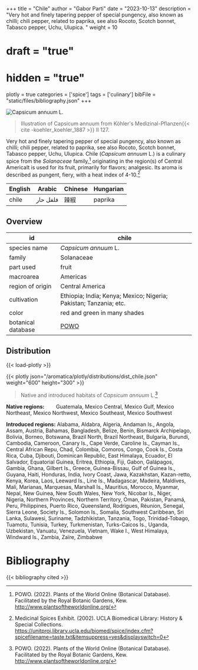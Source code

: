+++
title = "Chile"
author = "Gabor Parti"
date = "2023-10-13"
description = "Very hot and finely tapering pepper of special pungency, also known as chilli; chili pepper, related to paprika, see also Rocoto, Scotch bonnet, Tabasco pepper, Uchu, Ulupica. "
weight = 10
# draft = "true"
# hidden = "true"
plotly = true
categories = ['spice']
tags = ['culinary']
bibFile = "static/files/bibliography.json"
+++

![*Capsicum annuum* L.](/images/illustrations/chile.png?width=33vw "Illustration of Capsicum annuum from Köhler's Medizinal-Pflanzen")

>Illustration of Capsicum annuum from Köhler's Medizinal-Pflanzen{{< cite -koehler_koehler_1887 >}} II 127.

Very hot and finely tapering pepper of special pungency, also known as chilli; chili pepper, related to paprika, see also Rocoto, Scotch bonnet, Tabasco pepper, Uchu, Ulupica. Chile (*Capsicum annuum* L.) is a culinary spice from the *Solanaceae* family,[^powo] originating in the region(s) of Central AmericaIt is used for its fruit, primarily for flavors; analgesic. Its aroma is described as pungent, fiery, with a heat index of 4-10.[^ucla_medicinal_2002]

|English| Arabic |Chinese|Hungarian|
|-------|--------|-------|---------|
| chile |فلفل حار|   辣椒  | paprika |

## Overview

|        id        |                              chile                              |
|------------------|-----------------------------------------------------------------|
|   species name   |                       *Capsicum annuum* L.                      |
|      family      |                            Solanaceae                           |
|     part used    |                              fruit                              |
|     macroarea    |                             Americas                            |
| region of origin |                         Central America                         |
|    cultivation   |Ethiopia; India; Kenya; Mexico; Nigeria; Pakistan; Tanzania; etc.|
|       color      |                   red and green in many shades                  |
|botanical database|       [POWO](https://powo.science.kew.org/taxon/316944-2)       |

## Distribution

{{< load-plotly >}}

{{< plotly json="/aromatica/plotly/distributions/dist_chile.json" weight="600" height="300" >}}

>Native and introduced habitats of *Capsicum annuum* L.[^powo]

**Native regions:** &nbsp; &nbsp; &nbsp; &nbsp;Guatemala, Mexico Central, Mexico Gulf, Mexico Northeast, Mexico Northwest, Mexico Southeast, Mexico Southwest

**Introduced regions:** Alabama, Aldabra, Algeria, Andaman Is., Angola, Assam, Austria, Bahamas, Bangladesh, Belize, Benin, Bismarck Archipelago, Bolivia, Borneo, Botswana, Brazil North, Brazil Northeast, Bulgaria, Burundi, Cambodia, Cameroon, Canary Is., Cape Verde, Caroline Is., Cayman Is., Central African Repu, Chad, Colombia, Comoros, Congo, Cook Is., Costa Rica, Cuba, Djibouti, Dominican Republic, East Himalaya, Ecuador, El Salvador, Equatorial Guinea, Eritrea, Ethiopia, Fiji, Gabon, Galápagos, Gambia, Ghana, Gilbert Is., Greece, Guinea-Bissau, Gulf of Guinea Is., Guyana, Haiti, Honduras, India, Ivory Coast, Jawa, Kazakhstan, Kazan-retto, Kenya, Korea, Laos, Leeward Is., Line Is., Madagascar, Madeira, Maldives, Mali, Marianas, Marquesas, Marshall Is., Mauritius, Morocco, Myanmar, Nepal, New Guinea, New South Wales, New York, Nicobar Is., Niger, Nigeria, Northern Provinces, Northern Territory, Oman, Pakistan, Panamá, Peru, Philippines, Puerto Rico, Queensland, Rodrigues, Réunion, Senegal, Sierra Leone, Society Is., Solomon Is., Somalia, Southwest Caribbean, Sri Lanka, Sulawesi, Suriname, Tadzhikistan, Tanzania, Togo, Trinidad-Tobago, Tuamotu, Tunisia, Turkey, Turkmenistan, Turks-Caicos Is., Uganda, Uzbekistan, Vanuatu, Venezuela, Vietnam, Wake I., West Himalaya, Windward Is., Zambia, Zaïre, Zimbabwe

[^powo]: POWO. (2022). Plants of the World Online (Botanical Database). Facilitated by the Royal Botanic Gardens, Kew. http://www.plantsoftheworldonline.org/
[^ucla_medicinal_2002]: Medicinal Spices Exhibit. (2002). UCLA Biomedical Library: History & Special Collections. https://unitproj.library.ucla.edu/biomed/spice/index.cfm?spicefilename=taste.txt&itemsuppress=yes&displayswitch=0



# Bibliography

{{< bibliography cited >}}

